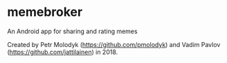 # memebroker
An Android app for sharing and rating memes

Created by Petr Molodyk (https://github.com/pmolodyk) and Vadim Pavlov (https://github.com/jattilainen) in 2018.
